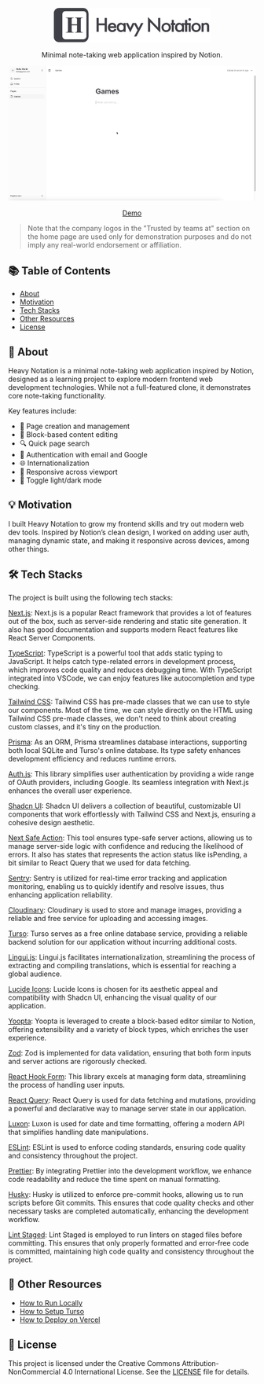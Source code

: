 <p align="center">
  <img src="./docs/images/logo-text-heavy-notation.png" width="320">
</p>

<p align="center">
  Minimal note-taking web application inspired by Notion.
</p>

![Demo](./docs/images/demo.gif)

<p align="center">
  <a href="https://heavynotation.vercel.app">
    Demo
  </a>
</p>

> Note that the company logos in the "Trusted by teams at" section on the home page are used only for demonstration purposes and do not imply any real-world endorsement or affiliation.

## 📚 Table of Contents

- [About](https://github.com/gattigaga/heavy-notation/tree/main?tab=readme-ov-file#-about)
- [Motivation](https://github.com/gattigaga/heavy-notation/tree/main?tab=readme-ov-file#-motivation)
- [Tech Stacks](https://github.com/gattigaga/heavy-notation/tree/main?tab=readme-ov-file#%EF%B8%8F-tech-stacks)
- [Other Resources](https://github.com/gattigaga/heavy-notation/tree/main?tab=readme-ov-file#-other-resources)
- [License](https://github.com/gattigaga/heavy-notation/tree/main?tab=readme-ov-file#-license)

## 🚀 About

Heavy Notation is a minimal note-taking web application inspired by Notion, designed as a learning project to explore modern frontend web development technologies. While not a full-featured clone, it demonstrates core note-taking functionality.

Key features include:

- 📝 Page creation and management
- 🧩 Block-based content editing
- 🔍 Quick page search
- 🔐 Authentication with email and Google
- 🌐 Internationalization
- 📱 Responsive across viewport
- 🌅 Toggle light/dark mode

## 💡 Motivation

I built Heavy Notation to grow my frontend skills and try out modern web dev tools. Inspired by Notion’s clean design, I worked on adding user auth, managing dynamic state, and making it responsive across devices, among other things.

## 🛠️ Tech Stacks

The project is built using the following tech stacks:

[Next.js](https://nextjs.org):
Next.js is a popular React framework that provides a lot of features out of the box, such as server-side rendering and static site generation. It also has good documentation and supports modern React features like React Server Components.

[TypeScript](https://www.typescriptlang.org):
TypeScript is a powerful tool that adds static typing to JavaScript. It helps catch type-related errors in development process, which improves code quality and reduces debugging time. With TypeScript integrated into VSCode, we can enjoy features like autocompletion and type checking.

[Tailwind CSS](https://tailwindcss.com):
Tailwind CSS has pre-made classes that we can use to style our components. Most of the time, we can style directly on the HTML using Tailwind CSS pre-made classes, we don't need to think about creating custom classes, and it's tiny on the production.

[Prisma](https://www.prisma.io):
As an ORM, Prisma streamlines database interactions, supporting both local SQLite and Turso's online database. Its type safety enhances development efficiency and reduces runtime errors.

[Auth.js](https://authjs.dev):
This library simplifies user authentication by providing a wide range of OAuth providers, including Google. Its seamless integration with Next.js enhances the overall user experience.

[Shadcn UI](https://ui.shadcn.com):
Shadcn UI delivers a collection of beautiful, customizable UI components that work effortlessly with Tailwind CSS and Next.js, ensuring a cohesive design aesthetic.

[Next Safe Action](https://next-safe-action.dev):
This tool ensures type-safe server actions, allowing us to manage server-side logic with confidence and reducing the likelihood of errors. It also has states that represents the action status like isPending, a bit similar to React Query that we used for data fetching.

[Sentry](https://sentry.io):
Sentry is utilized for real-time error tracking and application monitoring, enabling us to quickly identify and resolve issues, thus enhancing application reliability.

[Cloudinary](https://cloudinary.com):
Cloudinary is used to store and manage images, providing a reliable and free service for uploading and accessing images.

[Turso](https://turso.tech):
Turso serves as a free online database service, providing a reliable backend solution for our application without incurring additional costs.

[Lingui.js](https://lingui.dev):
Lingui.js facilitates internationalization, streamlining the process of extracting and compiling translations, which is essential for reaching a global audience.

[Lucide Icons](https://lucide.dev):
Lucide Icons is chosen for its aesthetic appeal and compatibility with Shadcn UI, enhancing the visual quality of our application.

[Yoopta](https://yoopta.dev):
Yoopta is leveraged to create a block-based editor similar to Notion, offering extensibility and a variety of block types, which enriches the user experience.

[Zod](https://zod.dev):
Zod is implemented for data validation, ensuring that both form inputs and server actions are rigorously checked.

[React Hook Form](https://react-hook-form.com):
This library excels at managing form data, streamlining the process of handling user inputs.

[React Query](https://tanstack.com/query/latest):
React Query is used for data fetching and mutations, providing a powerful and declarative way to manage server state in our application.

[Luxon](https://moment.github.io/luxon):
Luxon is used for date and time formatting, offering a modern API that simplifies handling date manipulations.

[ESLint](https://eslint.org):
ESLint is used to enforce coding standards, ensuring code quality and consistency throughout the project.

[Prettier](https://prettier.io):
By integrating Prettier into the development workflow, we enhance code readability and reduce the time spent on manual formatting.

[Husky](https://typicode.github.io/husky):
Husky is utilized to enforce pre-commit hooks, allowing us to run scripts before Git commits. This ensures that code quality checks and other necessary tasks are completed automatically, enhancing the development workflow.

[Lint Staged](https://github.com/okonet/lint-staged):
Lint Staged is employed to run linters on staged files before committing. This ensures that only properly formatted and error-free code is committed, maintaining high code quality and consistency throughout the project.

## 🌟 Other Resources

- [How to Run Locally](./docs/how-to-run-locally.md)
- [How to Setup Turso](./docs/how-to-setup-turso.md)
- [How to Deploy on Vercel](./docs/how-to-deploy-on-vercel.md)

## 📝 License

This project is licensed under the Creative Commons Attribution-NonCommercial 4.0 International License. See the [LICENSE](./LICENSE) file for details.
